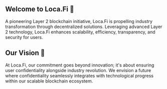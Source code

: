## Welcome to Loca.Fi 🚀

A pioneering Layer 2 blockchain initiative, Loca.Fi is propelling industry transformation through decentralized solutions. 
Leveraging advanced Layer 2 technology, Loca.Fi enhances scalability, efficiency, transparency, and security for users.

## Our Vision 🚀

At Loca.Fi, our commitment goes beyond innovation; it's about ensuring user confidentiality alongside industry revolution. 
We envision a future where confidentiality seamlessly integrates with technological progress within our scalable blockchain ecosystem.

<!--
**LocaFi/LocaFi** is a ✨ _special_ ✨ repository because its `README.md` (this file) appears on your GitHub profile.

Here are some ideas to get you started:

- 🔭 I’m currently working on ...
- 🌱 I’m currently learning ...
- 👯 I’m looking to collaborate on ...
- 🤔 I’m looking for help with ...
- 💬 Ask me about ...
- 📫 How to reach me: ...
- 😄 Pronouns: ...
- ⚡ Fun fact: ...
-->

